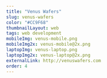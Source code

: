 ```yaml
---
title: "Venus Wafers"
slug: venus-wafers
color: "#CC9F68"
thumbnailLayout: web
tags: web development
mobileImg: venus-mobile.png
mobileImg2x: venus-mobile@2x.png
laptopImg: venus-laptop.png
laptopImg2x: venus-laptop@2x.png
externalLink: http://venuswafers.com
order: 4
---
```

